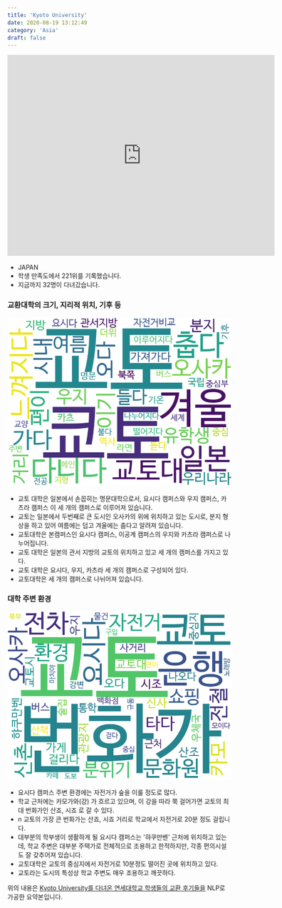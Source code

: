 ```yaml
---
title: 'Kyoto University'
date: 2020-08-19 13:12:49
category: 'Asia'
draft: false
---
```


<iframe
width="600"
height="450"
frameborder="0" style="border:0"
src="https://www.google.com/maps/embed/v1/place?key=AIzaSyC9e1AME-pVmWC4hBpFdu5S4dKzyepa3HQ&q=Kyoto+University&center=35.026244399999996,135.7808218&zoom=14" allowfullscreen>
</iframe>


* JAPAN
* 학생 만족도에서 221위를 기록했습니다.
* 지금까지 32명이 다녀갔습니다. 

### 교환대학의 크기, 지리적 위치, 기후 등

![gen_info-WordCloud](../univ_wordclouds_okt/gen_info/JP000013_gen_info_okt.png)

* 교토 대학은 일본에서 손꼽히는 명문대학으로서, 요시다 캠퍼스와 우지 캠퍼스, 카츠라 캠퍼스 이 세 개의 캠퍼스로 이루어져 있습니다.
* 교토는 일본에서 두번째로 큰 도시인 오사카의 위에 위치하고 있는 도시로, 분지 형상을 하고 있어 여름에는 덥고 겨울에는 춥다고 알려져 있습니다.
* 교토대학은 본캠퍼스인 요시다 캠퍼스, 이공계 캠퍼스의 우지와 카츠라 캠퍼스로 나누어집니다.
* 교토 대학은 일본의 관서 지방의 교토의 위치하고 있고 세 개의 캠퍼스를 가지고 있다.
* 교토 대학은 요시다, 우지, 카츠라 세 개의 캠퍼스로 구성되어 있다.
* 교토대학은 세 개의 캠퍼스로 나뉘어져 있습니다.


### 대학 주변 환경

![env_info-WordCloud](../univ_wordclouds_okt/env_info/JP000013_env_info_okt.png)

* 요시다 캠퍼스 주변 환경에는 자전거가 숲을 이룰 정도로 많다.
* 학교 근처에는 카모가와(강) 가 흐르고 있으며, 이 강을 따라 쭉 걸어가면 교토의 최대 번화가인 산죠, 시죠 로 갈 수 있다.
* n 교토의 가장 큰 번화가는 산죠, 시죠 거리로 학교에서 자전거로 20분 정도 걸립니다.
* 대부분의 학부생이 생활하게 될 요시다 캠퍼스는 '햐쿠만벤' 근처에 위치하고 있는데, 학교 주변은 대부분 주택가로 전체적으로 조용하고 한적하지만, 각종 편의시설도 잘 갖추어져 있습니다.
* 교토대학은 교토의 중심지에서 자전거로 10분정도 떨어진 곳에 위치하고 있다.
* 교토라는 도시의 특성상 학교 주변도 매우 조용하고 깨끗하다.


위의 내용은 [Kyoto University를 다녀온 연세대학교 학생들의 교환 후기들을](http://oia.yonsei.ac.kr/partner/expReport.asp?ucode=JP000013&bgbn=A) NLP로 가공한 요약본입니다. 
